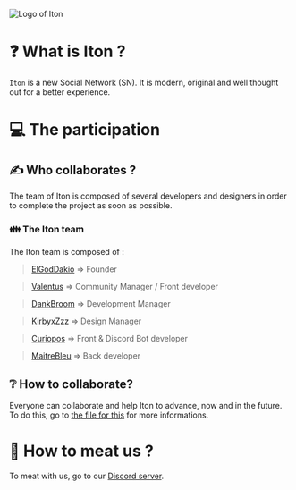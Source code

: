 ![Logo of Iton](https://i.ibb.co/L63QV2p/logo.png)

<!--
**ItonSN/ItonSN** is a ✨ _special_ ✨ repository because its `README.md` (this file) appears on your GitHub profile.

Here are some ideas to get you started:

- 🔭 I’m currently working on ...
- 🌱 I’m currently learning ...
- 👯 I’m looking to collaborate on ...
- 🤔 I’m looking for help with ...
- 💬 Ask me about ...
- 📫 How to reach me: ...
- 😄 Pronouns: ...
- ⚡ Fun fact: ...
-->

# ❓ What is Iton ?
`Iton` is a new Social Network (SN). It is modern, original and well thought out for a better experience.

# 💻 The participation

## ✍ Who collaborates ?
The team of Iton is composed of several developers and designers in order to complete the project as soon as possible.

### 👪 The Iton team
The Iton team is composed of :
> [ElGodDakio](https://www.github.com/DakioCode) => Founder

> [Valentus](https://www.github.com/valentus8) => Community Manager / Front developer

> [DankBroom](https://www.github.com/DankBroom22855) => Development Manager

> [KirbyxZzz](https://www.github.com/valentus8) => Design Manager

> [Curiopos](https://www.github.com/thibtha) => Front & Discord Bot developer

> [MaitreBleu](https://www.github.com/maitrebleu) => Back developer

## ❔ How to collaborate?
Everyone can collaborate and help Iton to advance, now and in the future. To do this, go to [the file for this](https://www.github.com/ItonSN/ItonSN) for more informations.

# 💬 How to meat us ?
To meat with us, go to our [Discord server](https://www.dsc.gg/Iton).
